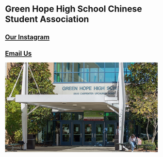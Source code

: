 <h1>Green Hope High School Chinese Student Association</h1>


<h2><a href="https://www.instagram.com/ghhscsa/">Our Instagram</a></h2>


<a href="mailto:ghhscsa@gmail.com"><h2>Email Us</h2>

  
![Green Hope](https://github.com/erik304501/GHHS-CSA/blob/main/green-hope-entrance_4.jpg?raw=true) 
